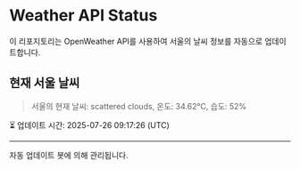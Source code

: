 
# Weather API Status

이 리포지토리는 OpenWeather API를 사용하여 서울의 날씨 정보를 자동으로 업데이트합니다.

## 현재 서울 날씨
> 서울의 현재 날씨: scattered clouds, 온도: 34.62°C, 습도: 52%

⏳ 업데이트 시간: 2025-07-26 09:17:26 (UTC)

---
자동 업데이트 봇에 의해 관리됩니다.
